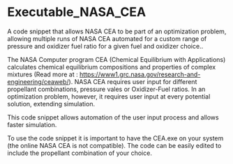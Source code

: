 # Executable_NASA_CEA
A code snippet that allows NASA CEA to be part of an optimization problem, allowing multiple runs of NASA CEA automated for a custom range of pressure and oxidizer fuel ratio for a given fuel and oxidizer choice..

The NASA Computer program CEA (Chemical Equilibrium with Applications) calculates chemical equilibrium compositions and properties of complex mixtures (Read more at : https://www1.grc.nasa.gov/research-and-engineering/ceaweb/). 
NASA CEA requires user input for different propellant combinations, pressure vales or Oxidizer-Fuel ratios. In an optimization problem, however, it requires user input at every potential solution, extending simulation.

This code snippet allows automation of the user input process and allows faster simulation. 

To use the code snippet it is important to have the CEA.exe on your system (the online NASA CEA is not compatible). 
The code can be easily edited to include the propellant combination of your choice.
